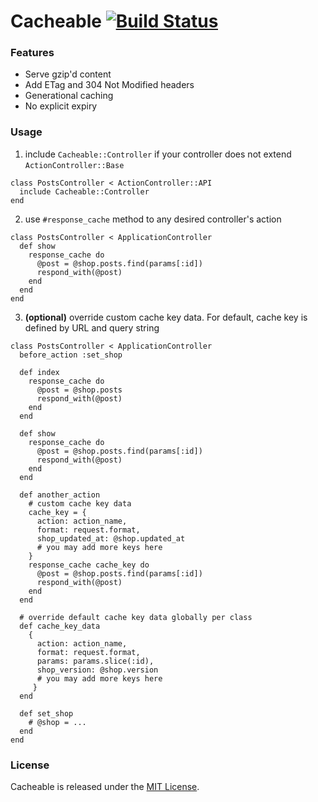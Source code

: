 # Cacheable [![Build Status](https://secure.travis-ci.org/Shopify/cacheable.png)](http://travis-ci.org/Shopify/cacheable)

### Features

* Serve gzip'd content
* Add ETag and 304 Not Modified headers
* Generational caching
* No explicit expiry

### Usage

1. include ```Cacheable::Controller``` if your controller does not extend ```ActionController::Base```

```
class PostsController < ActionController::API
  include Cacheable::Controller
end 
```

2. use ```#response_cache``` method to any desired controller's action

```
class PostsController < ApplicationController
  def show
    response_cache do
      @post = @shop.posts.find(params[:id])
      respond_with(@post)
    end
  end
end
```

3. **(optional)** override custom cache key data. For default, cache key is defined by URL and query string

```
class PostsController < ApplicationController
  before_action :set_shop

  def index
    response_cache do
      @post = @shop.posts
      respond_with(@post)
    end
  end

  def show
    response_cache do
      @post = @shop.posts.find(params[:id])
      respond_with(@post)
    end
  end

  def another_action
    # custom cache key data
    cache_key = {
      action: action_name,
      format: request.format,
      shop_updated_at: @shop.updated_at
      # you may add more keys here
    }
    response_cache cache_key do
      @post = @shop.posts.find(params[:id])
      respond_with(@post)
    end
  end

  # override default cache key data globally per class
  def cache_key_data
    {
      action: action_name,
      format: request.format,
      params: params.slice(:id),
      shop_version: @shop.version
      # you may add more keys here
     }
  end

  def set_shop
    # @shop = ...
  end
end 
```

### License

Cacheable is released under the [MIT License](LICENSE.txt).
